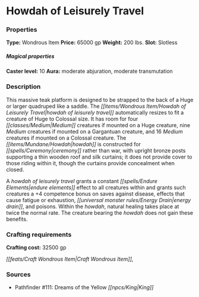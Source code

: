 ﻿---
Title: "Howdah of Leisurely Travel"
Type: "Wondrous Item"
Price: "65000 gp"
Weight: "200 lbs."
Slot: "Slotless"
Caster level: "10"
Aura: "moderate abjuration, moderate transmutation"
Description: |
  "This massive teak platform is designed to be strapped to the back of a Huge or larger quadruped like a saddle. The howdah of leisurely travel automatically resizes to fit a creature of Huge to Colossal size. It has room for four Medium creatures if mounted on a Huge creature, nine Medium creatures if mounted on a Gargantuan creature, and 16 Medium creatures if mounted on a Colossal creature. The howdah is constructed for ceremony rather than war, with upright bronze posts supporting a thin wooden roof and silk curtains; it does not provide cover to those riding within it, though the curtains provide concealment when closed.
  A _howdah of leisurely travel_ grants a constant _endure elements_ effect to all creatures within and grants such creatures a +4 competence bonus on saves against disease, effects that cause fatigue or exhaustion, energy drain, and poisons. Within the howdah, natural healing takes place at twice the normal rate. The creature bearing the howdah does not gain these benefits."
Crafting cost: "32500 gp"
Sources: "['Pathfinder #111: Dreams of the Yellow King']"
---

# Howdah of Leisurely Travel

### Properties

**Type:** Wondrous Item **Price:** 65000 gp **Weight:** 200 lbs. **Slot:** Slotless

##### Magical properties

**Caster level:** 10 **Aura:** moderate abjuration, moderate transmutation

### Description

This massive teak platform is designed to be strapped to the back of a Huge or larger quadruped like a saddle. The _[[items/Wondrous Item/Howdah of Leisurely Travel|howdah of leisurely travel]]_ automatically resizes to fit a creature of Huge to Colossal size. It has room for four _[[classes/Medium|Medium]]_ creatures if mounted on a Huge creature, nine _Medium_ creatures if mounted on a Gargantuan creature, and 16 _Medium_ creatures if mounted on a Colossal creature. The _[[items/Mundane/Howdah|howdah]]_ is constructed for _[[spells/Ceremony|ceremony]]_ rather than war, with upright bronze posts supporting a thin wooden roof and silk curtains; it does not provide cover to those riding within it, though the curtains provide concealment when closed.

A _howdah of leisurely travel_ grants a constant _[[spells/Endure Elements|endure elements]]_ effect to all creatures within and grants such creatures a +4 competence bonus on saves against disease, effects that cause fatigue or exhaustion, _[[universal monster rules/Energy Drain|energy drain]]_, and poisons. Within the _howdah_, natural healing takes place at twice the normal rate. The creature bearing the _howdah_ does not gain these benefits.

### Crafting requirements

**Crafting cost:** 32500 gp

_[[feats/Craft Wondrous Item|Craft Wondrous Item]]_,

### Sources

* Pathfinder #111: Dreams of the Yellow _[[npcs/King|King]]_